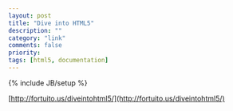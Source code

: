 ```yaml
---
layout: post
title: "Dive into HTML5"
description: ""
category: "link"
comments: false
priority: 
tags: [html5, documentation]
---
```

{% include JB/setup %}

[http://fortuito.us/diveintohtml5/](http://fortuito.us/diveintohtml5/)